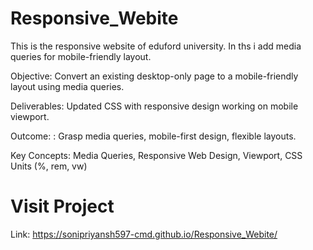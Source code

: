 # Responsive_Webite
This is the responsive website of eduford university. In ths i add media queries for mobile-friendly layout.

Objective: Convert an existing desktop-only page to a mobile-friendly layout using media
queries.<br>

Deliverables: Updated CSS with responsive design working on mobile viewport.

Outcome: : Grasp media queries, mobile-first design, flexible layouts.

Key Concepts: Media Queries, Responsive Web Design, Viewport, CSS Units (%, rem, vw)

# Visit Project
Link: https://sonipriyansh597-cmd.github.io/Responsive_Webite/
